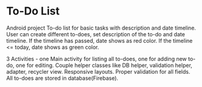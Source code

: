 # To-Do List
Android project
To-do list for basic tasks with description and date timeline. 
User can create different to-does, set description of the to-do and date timeline.
If the timeline has passed, date shows as red color.
If the timeline <= today, date shows as green color.

3 Activities - one Main activity for listing all to-does, one for adding new to-do, one for editing.
Couple helper classes like DB helper, validation helper, adapter, recycler view.
Responsive layouts. 
Proper validation for all fields.
All to-does are stored in database(Firebase).
